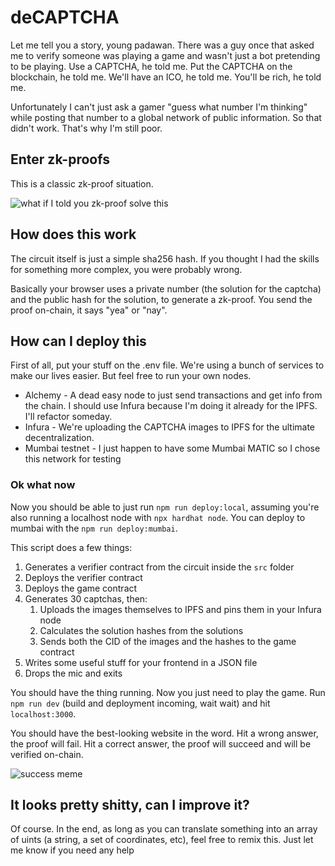 # deCAPTCHA

Let me tell you a story, young padawan. There was a guy once that asked me to verify someone was playing a game and wasn't just a bot pretending to be playing. Use a CAPTCHA, he told me. Put the CAPTCHA on the blockchain, he told me. We'll have an ICO, he told me. You'll be rich, he told me.

Unfortunately I can't just ask a gamer "guess what number I'm thinking" while posting that number to a global network of public information. So that didn't work. That's why I'm still poor.

## Enter zk-proofs

This is a classic zk-proof situation.

![what if I told you zk-proof solve this](https://i.imgflip.com/7fu060.jpg)

## How does this work

The circuit itself is just a simple sha256 hash. If you thought I had the skills for something more complex, you were probably wrong.

Basically your browser uses a private number (the solution for the captcha) and the public hash for the solution, to generate a zk-proof. You send the proof on-chain, it says "yea" or "nay".

## How can I deploy this

First of all, put your stuff on the .env file. We're using a bunch of services to make our lives easier. But feel free to run your own nodes.

- Alchemy - A dead easy node to just send transactions and get info from the chain. I should use Infura because I'm doing it already for the IPFS. I'll refactor someday.
- Infura - We're uploading the CAPTCHA images to IPFS for the ultimate decentralization.
- Mumbai testnet - I just happen to have some Mumbai MATIC so I chose this network for testing

### Ok what now

Now you should be able to just run `npm run deploy:local`, assuming you're also running a localhost node with `npx hardhat node`. You can deploy to mumbai with the `npm run deploy:mumbai`.

This script does a few things:

1. Generates a verifier contract from the circuit inside the `src` folder
2. Deploys the verifier contract
3. Deploys the game contract
4. Generates 30 captchas, then:
   1. Uploads the images themselves to IPFS and pins them in your Infura node
   2. Calculates the solution hashes from the solutions
   3. Sends both the CID of the images and the hashes to the game contract
5. Writes some useful stuff for your frontend in a JSON file
6. Drops the mic and exits

You should have the thing running. Now you just need to play the game. Run `npm run dev` (build and deployment incoming, wait wait) and hit `localhost:3000`.

You should have the best-looking website in the word. Hit a wrong answer, the proof will fail. Hit a correct answer, the proof will succeed and will be verified on-chain.

![success meme](https://i.imgflip.com/7ftzv6.jpg)

## It looks pretty shitty, can I improve it?

Of course. In the end, as long as you can translate something into an array of uints (a string, a set of coordinates, etc), feel free to remix this. Just let me know if you need any help
